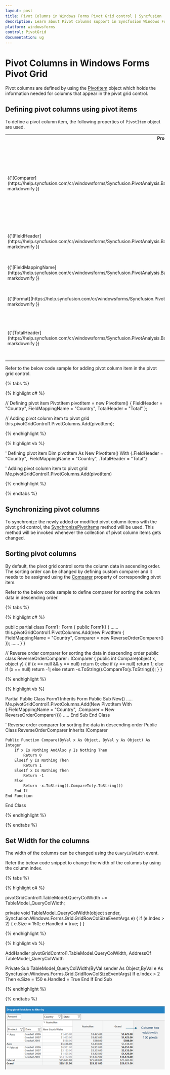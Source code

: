 ```yaml
---
layout: post
title: Pivot Columns in Windows Forms Pivot Grid control | Syncfusion
description: Learn about Pivot Columns support in Syncfusion Windows Forms Pivot Grid control, its elements and more details.
platform: windowsforms
control: PivotGrid
documentation: ug
---
```


# Pivot Columns in Windows Forms Pivot Grid

Pivot columns are defined by using the [PivotItem](https://help.syncfusion.com/cr/windowsforms/Syncfusion.PivotAnalysis.Base.PivotItem.html) object which holds the information needed for columns that appear in the pivot grid control.

## Defining pivot columns using pivot items

To define a pivot column item, the following properties of `PivotItem` object are used.

<table>
<tr>
<th>
Property Name</th><th>
Description</th><th>
Type</th></tr>
<tr>
<td>
{{'[Comparer](https://help.syncfusion.com/cr/windowsforms/Syncfusion.PivotAnalysis.Base.PivotItem.html#Syncfusion_PivotAnalysis_Base_PivotItem_Comparer)'| markdownify }}</td><td>
Gets or sets the IComparer object used for sorting. If this value is null, then sorting will be performed under the assumption that this field is IComparable.</td><td>
IComparer</td></tr>
<tr>
<td>
{{'[FieldHeader](https://help.syncfusion.com/cr/windowsforms/Syncfusion.PivotAnalysis.Base.PivotItem.html#Syncfusion_PivotAnalysis_Base_PivotItem_FieldHeader)'| markdownify }}</td><td>
Gets or sets the title you want to see in the header for this pivot item.</td><td>
string</td></tr>
<tr>
<td>
{{'[FieldMappingName](https://help.syncfusion.com/cr/windowsforms/Syncfusion.PivotAnalysis.Base.PivotItem.html#Syncfusion_PivotAnalysis_Base_PivotItem_FieldMappingName)'| markdownify }}</td><td>
Gets or sets the property's mapping name.</td><td>
string</td></tr>
<tr>
<td>
{{'[Format](https://help.syncfusion.com/cr/windowsforms/Syncfusion.PivotAnalysis.Base.PivotItem.html#Syncfusion_PivotAnalysis_Base_PivotItem_Format)'| markdownify }}</td><td>
Gets or sets the format item for the specified field.</td><td>
string</td></tr>
<tr>
<td>
{{'[TotalHeader](https://help.syncfusion.com/cr/windowsforms/Syncfusion.PivotAnalysis.Base.PivotItem.html#Syncfusion_PivotAnalysis_Base_PivotItem_TotalHeader)'| markdownify }}</td><td>
Gets or sets the string you want to append to the pivot item's summary cells.</td><td>
string</td></tr>
</table>

Refer to the below code sample for adding pivot column item in the pivot grid control.

{% tabs %}

{% highlight c# %}

// Defining pivot item
PivotItem pivotItem = new PivotItem() { FieldHeader = "Country", FieldMappingName = "Country", TotalHeader = "Total" };

// Adding pivot column item to pivot grid
this.pivotGridControl1.PivotColumns.Add(pivotItem);

{% endhighlight %}

{% highlight vb %}

' Defining pivot item
Dim pivotItem As New PivotItem() With {.FieldHeader = "Country", .FieldMappingName = "Country", .TotalHeader = "Total"}

' Adding pivot column item to pivot grid
Me.pivotGridControl1.PivotColumns.Add(pivotItem)

{% endhighlight %}

{% endtabs %}

## Synchronizing pivot columns

To synchronize the newly added or modified pivot column items with the pivot grid control, the [SynchronizePivotItems](https://help.syncfusion.com/cr/windowsforms/Syncfusion.Windows.Forms.PivotAnalysis.PivotGridControlBase.html#Syncfusion_Windows_Forms_PivotAnalysis_PivotGridControlBase_SynchronizePivotItems_System_Collections_Specialized_NotifyCollectionChangedEventArgs_System_Boolean_) method will be used. This method will be invoked whenever the collection of pivot column items gets changed.

## Sorting pivot columns

By default, the pivot grid control sorts the column data in ascending order. The sorting order can be changed by defining custom comparer and it needs to be assigned using the [Comparer](https://help.syncfusion.com/cr/windowsforms/Syncfusion.PivotAnalysis.Base.PivotItem.html#Syncfusion_PivotAnalysis_Base_PivotItem_Comparer) property of corresponding pivot item.

Refer to the below code sample to define comparer for sorting the column data in descending order.

{% tabs %}

{% highlight c# %}

public partial class Form1 : Form
{
    public Form1()
    {
        ......
        this.pivotGridControl1.PivotColumns.Add(new PivotItem { FieldMappingName = "Country", Comparer = new ReverseOrderComparer() });
        ......
    }
}

// Reverse order comparer for sorting the data in descending order
public class ReverseOrderComparer : IComparer
{
   public int Compare(object x, object y)
   {
      if (x == null && y == null)
         return 0;
      else if (y == null)
         return 1;
      else if (x == null)
         return -1;
      else
         return -x.ToString().CompareTo(y.ToString());
   }
}

{% endhighlight %}

{% highlight vb %}

Partial Public Class Form1
    Inherits Form
    Public Sub New()
        .....
        Me.pivotGridControl1.PivotColumns.Add(New PivotItem With {.FieldMappingName = "Country", .Comparer = New ReverseOrderComparer()})
        .....
    End Sub
End Class

' Reverse order comparer for sorting the data in descending order
Public Class ReverseOrderComparer
    Inherits IComparer

    Public Function Compare(ByVal x As Object, ByVal y As Object) As Integer
        If x Is Nothing AndAlso y Is Nothing Then
            Return 0
        ElseIf y Is Nothing Then
            Return 1
        ElseIf x Is Nothing Then
            Return -1
        Else
            Return -x.ToString().CompareTo(y.ToString())
        End If
    End Function
End Class

{% endhighlight %}

{% endtabs %}

## Set Width for the columns

The width of the columns can be changed using the `QueryColWidth` event.

Refer the below code snippet to change the width of the columns by using the column index.

{% tabs %}

{% highlight c# %}

pivotGridControl1.TableModel.QueryColWidth += TableModel_QueryColWidth;

 private void TableModel_QueryColWidth(object sender, Syncfusion.Windows.Forms.Grid.GridRowColSizeEventArgs e)
 {
     if (e.Index > 2) 
     {
         e.Size = 150;
         e.Handled = true;
     }
 }    

{% endhighlight %}

{% highlight vb %}

AddHandler pivotGridControl1.TableModel.QueryColWidth, AddressOf TableModel_QueryColWidth

Private Sub TableModel_QueryColWidth(ByVal sender As Object,ByVal e As Syncfusion.Windows.Forms.Grid.GridRowColSizeEventArgs)
    If e.Index > 2 Then
        e.Size = 150
        e.Handled = True
    End If
End Sub

{% endhighlight %}

{% endtabs %}

![Changing Row height in Winforms PivotGrid Control](Pivot-Columns_images/column.png)
